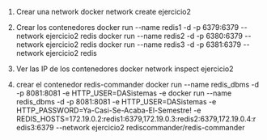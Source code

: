 1. Crear una network
docker network create ejercicio2

2. Crear los contenedores
docker run --name redis1 -d -p 6379:6379 --network ejercicio2 redis
docker run --name redis2 -d -p 6380:6379 --network ejercicio2 redis
docker run --name redis3 -d -p 6381:6379 --network ejercicio2 redis

3. Ver las IP de los contenedores
docker network inspect ejercicio2

4. crear el contenedor redis-commander
docker run --name redis_dbms -d -p 8081:8081 -e HTTP_USER=DASistemas -e docker run --name redis_dbms -d -p 8081:8081 -e HTTP_USER=DASistemas -e HTTP_PASSWORD=Ya-Casi-Se-Acaba-El-Semestre! -e REDIS_HOSTS=172.19.0.2:redis1:6379,172.19.0.3:redis2:6379,172.19.0.4:redis3:6379 --network ejercicio2 rediscommander/redis-commander

